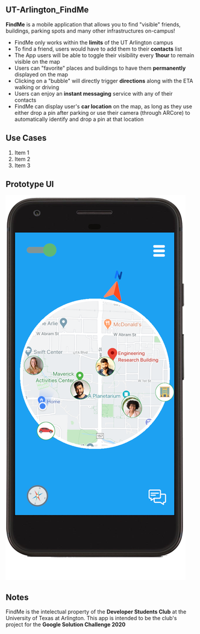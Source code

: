 ## UT-Arlington_FindMe
**FindMe** is a mobile application that allows you to find "visible" friends, buildings, parking spots and many other infrastructures on-campus! 
* FindMe only works within the **limits** of the UT Arlington campus
* To find a friend, users would have to add them to their **contacts** list
* The App users will be able to toggle their visibility every **1hour** to remain visible on the map
* Users can "favorite" places and buildings to have them **permanently** displayed on the map
* Clicking on a "bubble" will directly trigger **directions** along with the ETA walking or driving
* Users can enjoy an **instant messaging** service with any of their contacts
* FindMe can  display user's **car location** on the map, as long as they use either drop a pin after parking or use their camera (through ARCore) to automatically identify and drop a pin at that location

## Use Cases
1. Item 1
1. Item 2
1. Item 3


## Prototype UI

![FindMe UI](/IMG_Samples/uta_findme.png)


## Notes
FindMe is the intelectual property of the **Developer Students Club** at the University of Texas at Arlington. This app is intended to be the club's project for the **Google Solution Challenge 2020**
